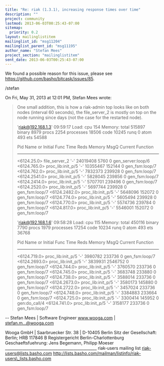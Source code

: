 ```yaml
---
title: "Re: riak (1.3.1), increasing response times over time"
description: ""
project: community
lastmod: 2013-06-03T00:25:43-07:00
sitemap:
  priority: 0.2
layout: mailinglistitem
mailinglist_id: "msg11204"
mailinglist_parent_id: "msg11195"
author_name: "Stefan Mees"
project_section: "mailinglistitem"
sent_date: 2013-06-03T00:25:43-07:00
---
```



We found a possible reason for this issue, please see
https://github.com/basho/bitcask/issues/85.

/stefan


On Fri, May 31, 2013 at 12:01 PM, Stefan Mees  wrote:

> One small addition, this is how a riak-admin top looks like on both nodes
> (interval 60 seconds), the file\_server\_2 is mostly on top on the node
> running since days (not the case for the restarted node).
>
>
> 'riak@192.168.1.3'
> 09:59:17
> Load: cpu 154 Memory: total 515897 binary
> 8979
> procs 2254 processes 18506 code
> 10245
> runq 0 atom 493 ets
> 54588
>
> Pid Name or Initial Func Time Reds
> Memory MsgQ Current Function
>
> -------------------------------------------------------------------------------------------------------------------------------
> <6124.25.0> file\_server\_2 '-' 24019408
> 5760 0 gen\_server:loop/6
> <6124.765.0> proc\_lib:init\_p/5 '-' 10355467
> 152144 0 gen\_fsm:loop/7
> <6124.762.0> proc\_lib:init\_p/5 '-' 7832373
> 239928 0 gen\_fsm:loop/7
> <6124.2541.0> proc\_lib:init\_p/5 '-' 5828045
> 239856 0 gen\_fsm:loop/7
> <6124.2414.0> proc\_lib:init\_p/5 '-' 5707701
> 239496 0 gen\_fsm:loop/7
> <6124.2520.0> proc\_lib:init\_p/5 '-' 5697744
> 239928 0 gen\_fsm:loop/7
> <6124.2482.0> proc\_lib:init\_p/5 '-' 5648096
> 152072 0 gen\_fsm:loop/7
> <6124.774.0> proc\_lib:init\_p/5 '-' 5605494
> 239928 0 gen\_fsm:loop/7
> <6124.770.0> proc\_lib:init\_p/5 '-' 5574736
> 239784 0 gen\_fsm:loop/7
> <6124.817.0> proc\_lib:init\_p/5 '-' 5546001
> 152072 0 gen\_fsm:loop/7
>
>
> 'riak@192.168.1.6'
> 09:58:28
> Load: cpu 115 Memory: total 450116 binary
> 7790
> procs 1979 processes 17254 code
> 10234
> runq 0 atom 493 ets
> 36768
>
> Pid Name or Initial Func Time Reds
> Memory MsgQ Current Function
>
> -------------------------------------------------------------------------------------------------------------------------------
> <6124.719.0> proc\_lib:init\_p/5 '-' 3980782
> 233736 0 gen\_fsm:loop/7
> <6124.2693.0> proc\_lib:init\_p/5 '-' 3839931
> 2546752 0 gen\_fsm:loop/7
> <6124.744.0> proc\_lib:init\_p/5 '-' 3760570
> 233736 0 gen\_fsm:loop/7
> <6124.745.0> proc\_lib:init\_p/5 '-' 3683748
> 233880 0 gen\_fsm:loop/7
> <6124.738.0> proc\_lib:init\_p/5 '-' 3588014
> 233736 0 gen\_fsm:loop/7
> <6124.2673.0> proc\_lib:init\_p/5 '-' 3580173
> 145880 0 gen\_fsm:loop/7
> <6124.2722.0> proc\_lib:init\_p/5 '-' 3457024
> 233736 0 gen\_fsm:loop/7
> <6124.748.0> proc\_lib:init\_p/5 '-' 3384883
> 233664 0 gen\_fsm:loop/7
> <6124.725.0> proc\_lib:init\_p/5 '-' 3300414
> 145952 0 gen:do\_call/4
> <6124.741.0> proc\_lib:init\_p/5 '-' 3158177
> 233736 0 gen\_fsm:loop/7
>



-- 
Stefan Mees | Software Engineer
www.wooga.com | stefan.m...@wooga.com

Wooga GmbH | Saarbruecker Str. 38 | D-10405 Berlin
Sitz der Gesellschaft: Berlin; HRB 117846 B
Registergericht Berlin-Charlottenburg
Geschaeftsfuehrung: Jens Begemann, Philipp Moeser
\_\_\_\_\_\_\_\_\_\_\_\_\_\_\_\_\_\_\_\_\_\_\_\_\_\_\_\_\_\_\_\_\_\_\_\_\_\_\_\_\_\_\_\_\_\_\_
riak-users mailing list
riak-users@lists.basho.com
http://lists.basho.com/mailman/listinfo/riak-users\_lists.basho.com

